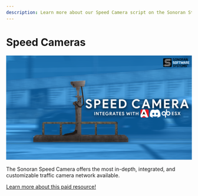 ```yaml
---
description: Learn more about our Speed Camera script on the Sonoran Store!
---
```


# Speed Cameras

![Sonoran Store - Speed Camera](<../../.gitbook/assets/image (16) (2).png>)

The Sonoran Speed Camera offers the most in-depth, integrated, and customizable traffic camera network available.

[Learn more about this paid resource!](https://www.sonoran.store/package/5056701)
